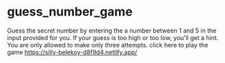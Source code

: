 # guess_number_game
Guess the secret number by entering the a number between 1 and 5 in the input provided for you. If your guess is too high or too low, you'll get a hint.
You are only allowed to make only three attempts. 
click here to play the game https://silly-belekoy-d8f9d4.netlify.app/

